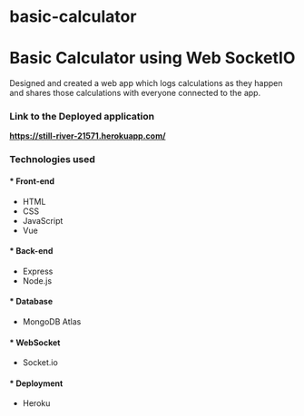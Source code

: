 # basic-calculator

# Basic Calculator using Web SocketIO

Designed and created a web app which logs calculations as they happen and shares those calculations with everyone connected to the app.

### Link to the Deployed application

<strong> https://still-river-21571.herokuapp.com/ </strong>

### Technologies used

#### * Front-end

* HTML
* CSS
* JavaScript
* Vue

#### * Back-end

* Express
* Node.js

#### * Database

* MongoDB Atlas

#### * WebSocket

* Socket.io

#### * Deployment

* Heroku
